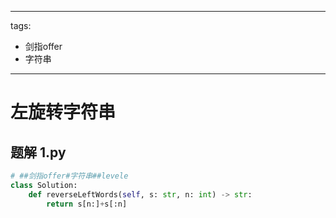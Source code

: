 
---
tags:
  - 剑指offer
  - 字符串
---

# 左旋转字符串

## 题解 1.py

```.py
# ##剑指offer#字符串##levele
class Solution:
    def reverseLeftWords(self, s: str, n: int) -> str:
        return s[n:]+s[:n]

```


